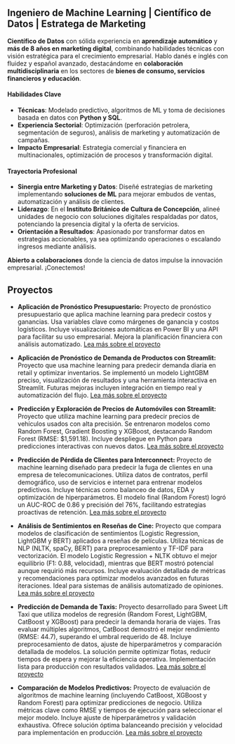 ## **Ingeniero de Machine Learning | Científico de Datos | Estratega de Marketing**  

**Científico de Datos** con sólida experiencia en **aprendizaje automático** y **más de 8 años en marketing digital**, combinando habilidades técnicas con visión estratégica para el crecimiento empresarial. Hablo danés e inglés con fluidez y español avanzado, destacándome en **colaboración multidisciplinaria** en los sectores de **bienes de consumo, servicios financieros y educación**.  

#### **Habilidades Clave**  
- **Técnicas**: Modelado predictivo, algoritmos de ML y toma de decisiones basada en datos con **Python y SQL**.  
- **Experiencia Sectorial**: Optimización (perforación petrolera, segmentación de seguros), análisis de marketing y automatización de campañas.  
- **Impacto Empresarial**: Estrategia comercial y financiera en multinacionales, optimización de procesos y transformación digital.  

#### **Trayectoria Profesional**  
- **Sinergia entre Marketing y Datos**: Diseñé estrategias de marketing implementando **soluciones de ML** para mejorar embudos de ventas, automatización y análisis de clientes.  
- **Liderazgo**: En el **Instituto Británico de Cultura de Concepción**, alineé unidades de negocio con soluciones digitales respaldadas por datos, potenciando la presencia digital y la oferta de servicios.  
- **Orientación a Resultados**: Apasionado por transformar datos en estrategias accionables, ya sea optimizando operaciones o escalando ingresos mediante análisis.  

**Abierto a colaboraciones** donde la ciencia de datos impulse la innovación empresarial. ¡Conectemos!  

## Proyectos
*  **Aplicación de Pronóstico Presupuestario:**
Proyecto de pronóstico presupuestario que aplica machine learning para predecir costos y ganancias. Usa variables clave como márgenes de ganancia y costos logísticos. Incluye visualizaciones automáticas en Power BI y una API para facilitar su uso empresarial. Mejora la planificación financiera con análisis automatizado.
[Lea más sobre el proyecto](https://bokols.github.io/Aplicacion-Inteligente-para-el-Pronostico-de-Presupuesto-Empresarial/)

*  **Aplicación de Pronóstico de Demanda de Productos con Streamlit:**
Proyecto que usa machine learning para predecir demanda diaria en retail y optimizar inventarios. Se implementó un modelo LightGBM preciso, visualización de resultados y una herramienta interactiva en Streamlit. Futuras mejoras incluyen integración en tiempo real y automatización del flujo.
[Lea más sobre el proyecto](https://bokols.github.io/Product-Demand-Forecasting-Application/)

*  **Predicción y Exploración de Precios de Automóviles con Streamlit:**
Proyecto que utiliza machine learning para predecir precios de vehículos usados con alta precisión. Se entrenaron modelos como Random Forest, Gradient Boosting y XGBoost, destacando Random Forest (RMSE: $1,591.18). Incluye despliegue en Python para predicciones interactivas con nuevos datos.
[Lea más sobre el proyecto](https://bokols.github.io/Prediccion-de-Precios-de-Vehiculos/)

*  **Predicción de Pérdida de Clientes para Interconnect:**
Proyecto de machine learning diseñado para predecir la fuga de clientes en una empresa de telecomunicaciones. Utiliza datos de contratos, perfil demográfico, uso de servicios e internet para entrenar modelos predictivos. Incluye técnicas como balanceo de datos, EDA y optimización de hiperparámetros. El modelo final (Random Forest) logró un AUC-ROC de 0.86 y precisión del 76%, facilitando estrategias proactivas de retención.
[Lea más sobre el proyecto](https://bokols.github.io/Prediccion_de_la_Perdida_de_Clientes_para_Interconnect/)

*  **Análisis de Sentimientos en Reseñas de Cine:**
Proyecto que compara modelos de clasificación de sentimientos (Logistic Regression, LightGBM y BERT) aplicados a reseñas de películas. Utiliza técnicas de NLP (NLTK, spaCy, BERT) para preprocesamiento y TF-IDF para vectorización. El modelo Logistic Regression + NLTK obtuvo el mejor equilibrio (F1: 0.88, velocidad), mientras que BERT mostró potencial aunque requirió más recursos. Incluye evaluación detallada de métricas y recomendaciones para optimizar modelos avanzados en futuras iteraciones. Ideal para sistemas de análisis automatizado de opiniones.
[Lea más sobre el proyecto](https://bokols.github.io/Analisis_de_Sentimientos_de_Resenas_de_Peliculas_Utilizando_Multiples_Modelos_de_ML/)

*  **Predicción de Demanda de Taxis:**
Proyecto desarrollado para Sweet Lift Taxi que utiliza modelos de regresión (Random Forest, LightGBM, CatBoost y XGBoost) para predecir la demanda horaria de viajes. Tras evaluar múltiples algoritmos, CatBoost demostró el mejor rendimiento (RMSE: 44.7), superando el umbral requerido de 48. Incluye preprocesamiento de datos, ajuste de hiperparámetros y comparación detallada de modelos. La solución permite optimizar flotas, reducir tiempos de espera y mejorar la eficiencia operativa. Implementación lista para producción con resultados validados.
[Lea más sobre el proyecto](https://bokols.github.io/Prediccion_de_Pedidos_de_Taxi_Usando_Modelos_de_Machine_Learning/)

*  **Comparación de Modelos Predictivos:**
Proyecto de evaluación de algoritmos de machine learning (incluyendo CatBoost, XGBoost y Random Forest) para optimizar predicciones de negocio. Utiliza métricas clave como RMSE y tiempos de ejecución para seleccionar el mejor modelo. Incluye ajuste de hiperparámetros y validación exhaustiva. Ofrece solución óptima balanceando precisión y velocidad para implementación en producción.
[Lea más sobre el proyecto](https://bokols.github.io/rusty-bargain/)







